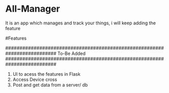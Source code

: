 # All-Manager
It is an app which manages and track your things, i will keep adding the feature

#Features

##########################################################################
                              To-Be Added
##########################################################################

1. UI to acess the features in Flask
2. Access Device cross 
3. Post and get data from a server/ db



